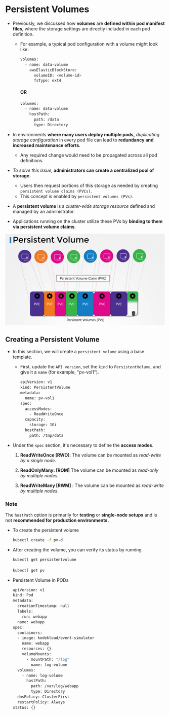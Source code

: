# Persistent Volumes
- Previously, we discussed how **volumes** are **defined within pod manifest files**, where the storage settings are directly included in each pod definition.
  - For example, a typical pod configuration with a volume might look like:
    ```bash
    volumes:
      - name: data-volume
        awsElasticBlockStore:
          volumeID: <volume-id>
          fsType: ext4
    ```

    #### OR
    ```bash
    volumes:
      - name: data-volume
        hostPath:
          path: /data
          type: Directory
    ```

-   In environments **where many users deploy multiple pods,** *duplicating storage configuration* in every pod file can lead to **redundancy and increased maintenance efforts.**
    - Any required change would need to be propagated across all pod definitions.   

-   *To solve this issue,* **administrators can create a centralized pool of storage.**

    -   Users then request portions of this storage as needed by creating ```persistent volume claims (PVCs)```. 
    -   This concept is enabled by ```persistent volumes (PVs)```.   

-   A **persistent volume** is a *cluster-wide storage resource* defined and managed by an administrator. 

-   Applications running on the cluster utilize these PVs by **binding to them via persistent volume claims**.

![](../../images/kubernetes_storage5.png)

## Creating a Persistent Volume

- In this section, we will create a ```persistent volume``` using a base template. 
  - First, update the ```API version```, set the ```kind``` to ```PersistentVolume```, and give it a ```name``` (for example, "pv-vol1").
    

    ```bash
    apiVersion: v1
    kind: PersistentVolume
    metadata:
      name: pv-vol1
    spec:
      accessModes:
        - ReadWriteOnce
      capacity:
        storage: 1Gi
      hostPath:
        path: /tmp/data
    ```

- Under the ```spec``` section, it's necessary to define the **access modes**.

  1.  **ReadWriteOnce [RWO]**: The volume can be mounted as *read-write by a single node*.
    
  2.  **ReadOnlyMany: [ROM]** The volume can be mounted as *read-only by multiple nodes*.
    
  3.  **ReadWriteMany [RWM]** : The volume can be mounted as *read-write by multiple nodes*.

### Note
The ```hostPath``` option is primarily for **testing** or **single-node setups** and is not **recommended for production environments.**

- To create the persistent volume
  ```bash
  kubectl create -f pv-d
  ```

- After creating the volume, you can verify its status by running
    ```bash
    kubectl get persistentvolume
    
    kubectl get pv
    ```

- Persistent Volume in PODs
  ```bash
  apiVersion: v1
  kind: Pod
  metadata:
    creationTimestamp: null
    labels:
      run: webapp
    name: webapp
  spec:
    containers:
    - image: kodekloud/event-simulator
      name: webapp
      resources: {}
      volumeMounts:
        - mountPath: "/log"
          name: log-volume
    volumes:
      - name: log-volume
        hostPath:
          path: /var/log/webapp
          type: Directory
    dnsPolicy: ClusterFirst
    restartPolicy: Always
  status: {}
  ```